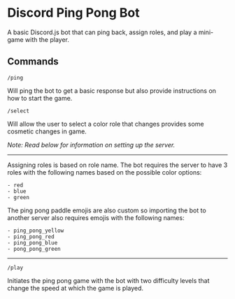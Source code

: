 # **Discord Ping Pong Bot**
A basic Discord.js bot that can ping back, assign roles, and play a mini-game with the player.
## Commands
`/ping`

Will ping the bot to get a basic response but also provide instructions on how to start the game.

`/select`

Will allow the user to select a color role that changes provides some cosmetic changes in game.

*Note: Read below for information on setting up the server.*

---
Assigning roles is based on role name. The bot requires the server to have 3 roles with the following names based on the possible color options:
```
- red
- blue
- green
```
The ping pong paddle emojis are also custom so importing the bot to another server also requires emojis with the following names:
```
- ping_pong_yellow
- ping_pong_red
- ping_pong_blue
- pong_pong_green
```
---
`/play`

Initiates the ping pong game with the bot with two difficulty levels that change the speed at which the game is played.